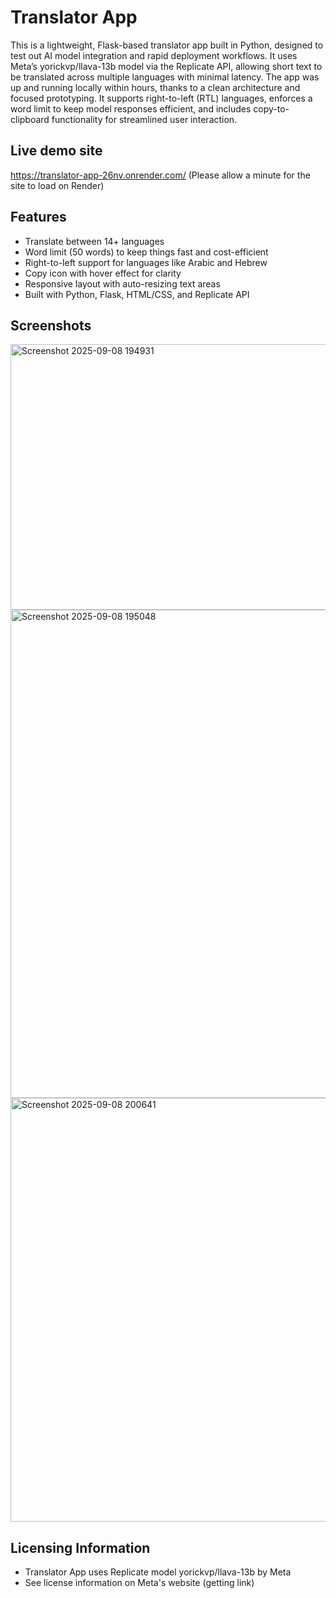 # Translator App

This is a lightweight, Flask-based translator app built in Python, designed to test out AI model integration and rapid deployment workflows.
It uses Meta’s yorickvp/llava-13b model via the Replicate API, allowing short text to be translated across multiple languages with minimal latency.
The app was up and running locally within hours, thanks to a clean architecture and focused prototyping. It supports right-to-left (RTL) languages, 
enforces a word limit to keep model responses efficient, and includes copy-to-clipboard functionality for streamlined user interaction.

## Live demo site
https://translator-app-26nv.onrender.com/ (Please allow a minute for the site to load on Render)

## Features

* Translate between 14+ languages
* Word limit (50 words) to keep things fast and cost-efficient
* Right-to-left support for languages like Arabic and Hebrew
* Copy icon with hover effect for clarity
* Responsive layout with auto-resizing text areas
* Built with Python, Flask, HTML/CSS, and Replicate API

## Screenshots

<img width="925" height="425" alt="Screenshot 2025-09-08 194931" src="https://github.com/user-attachments/assets/a3394b49-4032-464d-a62d-4dce93b380ab" />
<img width="913" height="781" alt="Screenshot 2025-09-08 195048" src="https://github.com/user-attachments/assets/a10212c8-0bf6-4d08-b4b2-9fffd179e5cb" />
<img width="907" height="678" alt="Screenshot 2025-09-08 200641" src="https://github.com/user-attachments/assets/5624786e-1e7b-406f-93e9-cc4e476bf8b1" />

## Licensing Information

* Translator App uses Replicate model yorickvp/llava-13b by Meta
* See license information on Meta's website (getting link)

